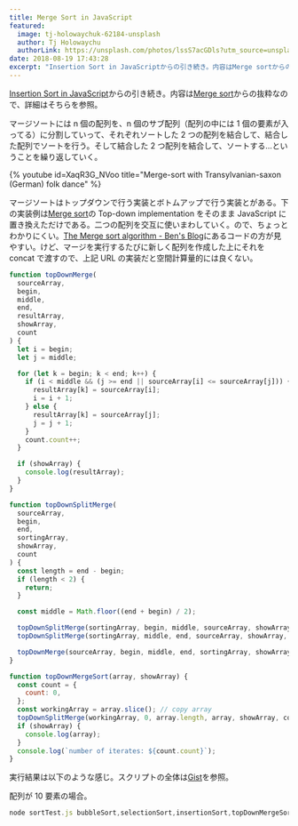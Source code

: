 ```yaml
---
title: Merge Sort in JavaScript
featured:
  image: tj-holowaychuk-62184-unsplash
  author: Tj Holowaychu
  authorLink: https://unsplash.com/photos/lssS7acGDls?utm_source=unsplash&utm_medium=referral&utm_content=creditCopyText
date: 2018-08-19 17:43:28
excerpt: "Insertion Sort in JavaScriptからの引き続き。内容はMerge sortからの抜粋なので、詳細はそちらを参照。"
---
```


[Insertion Sort in JavaScript](https://memolog.org/2018/insertion-sort-in-javascript.html)からの引き続き。内容は[Merge sort](https://en.wikipedia.org/wiki/Merge_sort)からの抜粋なので、詳細はそちらを参照。

マージソートには n 個の配列を、n 個のサブ配列（配列の中には 1 個の要素が入ってる）に分割していって、それぞれソートした 2 つの配列を結合して、結合した配列でソートを行う。そして結合した 2 つ配列を結合して、ソートする...ということを繰り返していく。

{%  youtube id=XaqR3G_NVoo title="Merge-sort with Transylvanian-saxon (German) folk dance" %}

マージソートはトップダウンで行う実装とボトムアップで行う実装とがある。下の実装例は[Merge sort](https://en.wikipedia.org/wiki/Merge_sort#Top-down_implementation)の Top-down implementation をそのまま JavaScript に置き換えただけである。二つの配列を交互に使いまわしていく。ので、ちょっとわかりにくい。[The Merge sort algorithm - Ben's Blog](http://blog.benoitvallon.com/sorting-algorithms-in-javascript/the-merge-sort-algorithm/)にあるコードの方が見やすい。けど、マージを実行するたびに新しく配列を作成した上にそれを concat で渡すので、上記 URL の実装だと空間計算量的には良くない。

```javascript
function topDownMerge(
  sourceArray,
  begin,
  middle,
  end,
  resultArray,
  showArray,
  count
) {
  let i = begin;
  let j = middle;

  for (let k = begin; k < end; k++) {
    if (i < middle && (j >= end || sourceArray[i] <= sourceArray[j])) {
      resultArray[k] = sourceArray[i];
      i = i + 1;
    } else {
      resultArray[k] = sourceArray[j];
      j = j + 1;
    }
    count.count++;
  }

  if (showArray) {
    console.log(resultArray);
  }
}

function topDownSplitMerge(
  sourceArray,
  begin,
  end,
  sortingArray,
  showArray,
  count
) {
  const length = end - begin;
  if (length < 2) {
    return;
  }

  const middle = Math.floor((end + begin) / 2);

  topDownSplitMerge(sortingArray, begin, middle, sourceArray, showArray, count);
  topDownSplitMerge(sortingArray, middle, end, sourceArray, showArray, count);

  topDownMerge(sourceArray, begin, middle, end, sortingArray, showArray, count);
}

function topDownMergeSort(array, showArray) {
  const count = {
    count: 0,
  };
  const workingArray = array.slice(); // copy array
  topDownSplitMerge(workingArray, 0, array.length, array, showArray, count);
  if (showArray) {
    console.log(array);
  }
  console.log(`number of iterates: ${count.count}`);
}
```

実行結果は以下のような感じ。スクリプトの全体は[Gist](https://gist.github.com/memolog/9e9475a1b91770dd7b25d44904771fbb/8e9c6274ebc743d9c29ac9868766db0e867c2f67)を参照。

配列が 10 要素の場合。

```javascript
node sortTest.js bubbleSort,selectionSort,insertionSort,topDownMergeSort 10 true
```
